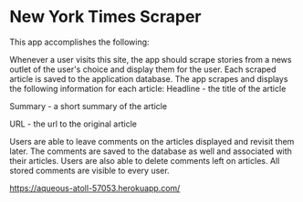 # New York Times Scraper

This app accomplishes the following:

Whenever a user visits this site, the app should scrape stories from a news outlet of the user's choice and display them for the user. Each scraped article is saved to the application database. The app scrapes and displays the following information for each article:
Headline - the title of the article

Summary - a short summary of the article

URL - the url to the original article

Users are able to leave comments on the articles displayed and revisit them later. The comments are saved to the database as well and associated with their articles. Users are also able to delete comments left on articles. All stored comments are visible to every user.

https://aqueous-atoll-57053.herokuapp.com/
